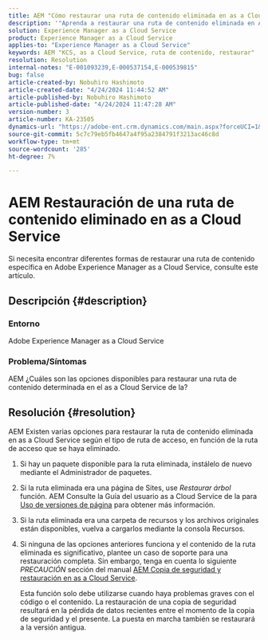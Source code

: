 ```yaml
---
title: AEM "Cómo restaurar una ruta de contenido eliminada en as a Cloud Service"
description: '"Aprenda a restaurar una ruta de contenido eliminada en Adobe Experience Manager as a Cloud Service".'
solution: Experience Manager as a Cloud Service
product: Experience Manager as a Cloud Service
applies-to: "Experience Manager as a Cloud Service"
keywords: AEM "KCS, as a Cloud Service, ruta de contenido, restaurar"
resolution: Resolution
internal-notes: "E-001093239,E-000537154,E-000539815"
bug: false
article-created-by: Nobuhiro Hashimoto
article-created-date: "4/24/2024 11:44:52 AM"
article-published-by: Nobuhiro Hashimoto
article-published-date: "4/24/2024 11:47:28 AM"
version-number: 3
article-number: KA-23505
dynamics-url: "https://adobe-ent.crm.dynamics.com/main.aspx?forceUCI=1&pagetype=entityrecord&etn=knowledgearticle&id=f7ac810f-3002-ef11-a1fd-6045bd0a08d9"
source-git-commit: 5c7c79eb5fb4647a4f95a2384791f3213ac46c8d
workflow-type: tm+mt
source-wordcount: '285'
ht-degree: 7%

---
```


# AEM Restauración de una ruta de contenido eliminado en as a Cloud Service


Si necesita encontrar diferentes formas de restaurar una ruta de contenido específica en Adobe Experience Manager as a Cloud Service, consulte este artículo.

## Descripción {#description}


### <b>Entorno</b>

Adobe Experience Manager as a Cloud Service



### <b>Problema/Síntomas</b>

AEM ¿Cuáles son las opciones disponibles para restaurar una ruta de contenido determinada en el as a Cloud Service de la?


## Resolución {#resolution}


AEM Existen varias opciones para restaurar la ruta de contenido eliminada en as a Cloud Service según el tipo de ruta de acceso, en función de la ruta de acceso que se haya eliminado.

1. Si hay un paquete disponible para la ruta eliminada, instálelo de nuevo mediante el Administrador de paquetes.


2. Si la ruta eliminada era una página de Sites, use *Restaurar árbol* función. AEM Consulte la Guía del usuario as a Cloud Service de la para [Uso de versiones de página](https://experienceleague.adobe.com/docs/experience-manager-cloud-service/content/sites/authoring/features/page-versions.html) para obtener más información.


3. Si la ruta eliminada era una carpeta de recursos y los archivos originales están disponibles, vuelva a cargarlos mediante la consola Recursos.


4. Si ninguna de las opciones anteriores funciona y el contenido de la ruta eliminada es significativo, plantee un caso de soporte para una restauración completa. Sin embargo, tenga en cuenta lo siguiente *PRECAUCIÓN* sección del manual [AEM Copia de seguridad y restauración en as a Cloud Service](https://experienceleague.adobe.com/docs/experience-manager-cloud-service/content/operations/backup.html).

   Esta función solo debe utilizarse cuando haya problemas graves con el código o el contenido. La restauración de una copia de seguridad resultará en la pérdida de datos recientes entre el momento de la copia de seguridad y el presente. La puesta en marcha también se restaurará a la versión antigua.

